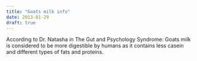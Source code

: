 ```yaml
---
title: "Goats milk info"
date: 2013-01-29
draft: true
---
```


According to Dr. Natasha in The Gut and Psychology Syndrome: Goats milk is considered to be more digestible by humans as it contains less casein and different types of fats and proteins.
